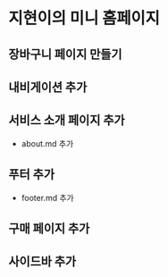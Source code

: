 # 지현이의 미니 홈페이지

## 장바구니 페이지 만들기

## 내비게이션 추가

## 서비스 소개 페이지 추가
- about.md 추가

## 푸터 추가
- footer.md 추가

## 구매 페이지 추가

## 사이드바 추가

